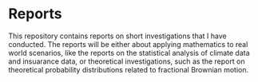 # Reports
This repository contains reports on short investigations that I have conducted. The reports will be either about applying mathematics to real world scenarios, like the reports on the statistical analysis of climate data and insuarance data, or theoretical investigations, such as the report on theoretical probability distributions related to fractional Brownian motion.

